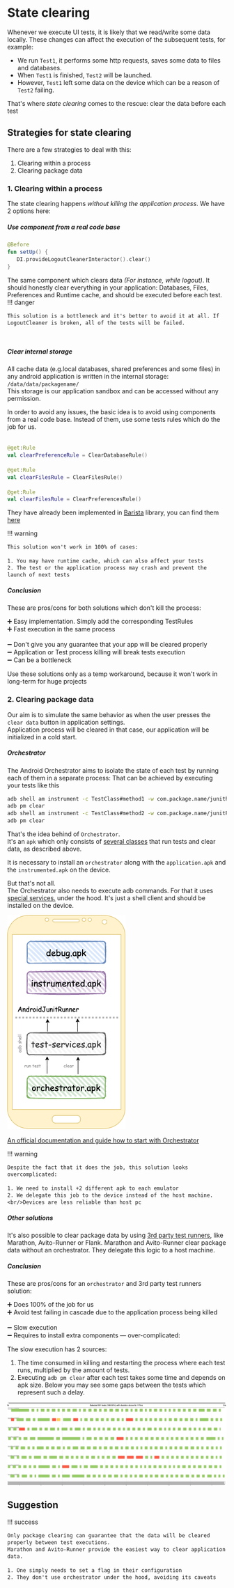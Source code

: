 # State clearing
Whenever we execute UI tests, it is likely that we read/write some data locally. 
These changes can affect the execution of the subsequent tests, for example:

* We run `Test1`, it performs some http requests, saves some data to files and databases.
* When `Test1` is finished, `Test2` will be launched.
* However, `Test1` left some data on the device which can be a reason of `Test2` failing.

That's where *state clearing* comes to the rescue: clear the data before each test

## Strategies for state clearing

There are a few strategies to deal with this:

1. Clearing within a process
2. Clearing package data

### 1. Clearing within a process

The state clearing happens *without killing the application process*. We have 2 options here:

##### Use component from a real code base <br/>

``` kotlin
@Before 
fun setUp() {
   DI.provideLogoutCleanerInteractor().clear() 
}
```

The same component which clears data _(For instance, while logout)_. It should honestly clear everything in your
application:
Databases, Files, Preferences and Runtime cache, and should be executed before each test.
!!! danger

    This solution is a bottleneck and it's better to avoid it at all. If LogoutCleaner is broken, all of the tests will be failed. 

<br/>

##### Clear internal storage  <br/>

All cache data (e.g.local databases, shared preferences and some files) in any android application is written in the internal storage: `/data/data/packagename/`
<br/>This storage is our application sandbox and can be accessed without any permission.

In order to avoid any issues, the basic idea is to avoid using components from a real code base. Instead of them, use some tests rules which do the job
for us.

```kotlin

@get:Rule 
val clearPreferenceRule = ClearDatabaseRule()

@get:Rule 
val clearFilesRule = ClearFilesRule()

@get:Rule 
val clearFilesRule = ClearPreferencesRule()

```

They have already been implemented in [Barista](https://github.com/AdevintaSpain/Barista/) library, you can find
them [here](https://github.com/AdevintaSpain/Barista/tree/master/library/src/main/java/com/adevinta/android/barista/rule/cleardata)

!!! warning

    This solution won't work in 100% of cases:

    1. You may have runtime cache, which can also affect your tests
    2. The test or the application process may crash and prevent the launch of next tests

##### Conclusion<br/>

These are pros/cons for both solutions which don't kill the process:

➕ Easy implementation. Simply add the corresponding TestRules<br/> 
➕ Fast execution in the same process<br/>
<br/>
➖ Don't give you any guarantee that your app will be cleared properly<br/>
➖ Application or Test process killing will break tests execution <br/>
➖ Can be a bottleneck<br/> 

Use these solutions only as a temp workaround, because it won't work in long-term for huge projects

### 2. Clearing package data

Our aim is to simulate the same behavior as when the user presses the `clear data` button in application settings.
<br/>Application process will be cleared in that case, our application will be initialized in a cold start.

##### Orchestrator

The Android Orchestrator aims to isolate the state of each test by running each of them in a separate process:
That can be achieved by executing your tests like this

```bash
adb shell am instrument -c TestClass#method1 -w com.package.name/junitRunnerClass
adb pm clear
adb shell am instrument -c TestClass#method2 -w com.package.name/junitRunnerClass
adb pm clear
```

That's the idea behind of `Orchestrator`.
<br/>
It's an `apk` which only consists of [several classes](https://github.com/android/android-test/tree/master/runner/android_test_orchestrator/java/androidx/test/orchestrator)
that run tests and clear data, as described above.

It is necessary to install an `orchestrator` along with the `application.apk` and the `instrumented.apk` on the device.

But that's not all.
<br/>
The Orchestrator also needs to execute adb commands. For that it uses [special services.](https://github.com/android/android-test/tree/master/services) under the hood.
It's just a shell client and should be installed on the device.

![alt text](../images/orchestrator.png "orchestrator and test-services")

[An official documentation and guide how to start with Orchestrator](https://developer.android.com/training/testing/junit-runner#using-android-test-orchestrator)

!!! warning

    Despite the fact that it does the job, this solution looks overcomplicated:

    1. We need to install +2 different apk to each emulator
    2. We delegate this job to the device instead of the host machine. 
    <br/>Devices are less reliable than host pc

##### Other solutions

It's also possible to clear package data by
using [3rd party test runners](https://android-ui-testing.github.io/Cookbook/practices/test_runners_review/), like
Marathon, Avito-Runner or Flank. Marathon and Avito-Runner clear package data without an orchestrator. They delegate
this logic to a host machine.

##### Conclusion<br/>

These are pros/cons for an `orchestrator` and 3rd party test runners solution:

➕ Does 100% of the job for us<br/>
➕ Avoid test failing in cascade due to the application process being killed<br/>
<br/>
➖ Slow execution <br/> 
➖ Requires to install extra components — over-complicated: <br/>

The slow execution has 2 sources:
1. The time consumed in killing and restarting the process where each test runs, multiplied by the amount of tests.
2. Executing `adb pm clear` after each test takes some time and depends on apk size. Below you may see some gaps between the tests which represent such a delay.

![alt text](../images/package_clear.png "ADB package clearing takes some time")


## Suggestion
!!! success

    Only package clearing can guarantee that the data will be cleared properly between test executions.
    Marathon and Avito-Runner provide the easiest way to clear application data.

    1. One simply needs to set a flag in their configuration
    2. They don't use orchestrator under the hood, avoiding its caveats




    
    
